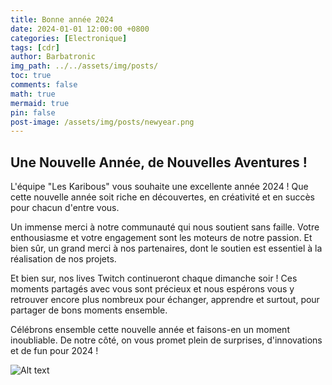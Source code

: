 ```yaml
---
title: Bonne année 2024
date: 2024-01-01 12:00:00 +0800
categories: [Electronique]
tags: [cdr]
author: Barbatronic
img_path: ../../assets/img/posts/
toc: true
comments: false
math: true
mermaid: true
pin: false
post-image: /assets/img/posts/newyear.png
---
```


## Une Nouvelle Année, de Nouvelles Aventures !

L'équipe "Les Karibous" vous souhaite une excellente année 2024 ! Que cette nouvelle année soit riche en découvertes, en créativité et en succès pour chacun d'entre vous. 

Un immense merci à notre communauté qui nous soutient sans faille. Votre enthousiasme et votre engagement sont les moteurs de notre passion. Et bien sûr, un grand merci à nos partenaires, dont le soutien est essentiel à la réalisation de nos projets. 

Et bien sur, nos lives Twitch continueront chaque dimanche soir ! Ces moments partagés avec vous sont précieux et nous espérons vous y retrouver encore plus nombreux pour échanger, apprendre et surtout, pour partager de bons moments ensemble.

Célébrons ensemble cette nouvelle année et faisons-en un moment inoubliable. De notre côté, on vous promet plein de surprises, d'innovations et de fun pour 2024 !

![Alt text](newyear.png)